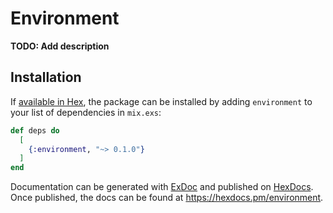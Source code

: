 # Environment

**TODO: Add description**

## Installation

If [available in Hex](https://hex.pm/docs/publish), the package can be installed
by adding `environment` to your list of dependencies in `mix.exs`:

```elixir
def deps do
  [
    {:environment, "~> 0.1.0"}
  ]
end
```

Documentation can be generated with [ExDoc](https://github.com/elixir-lang/ex_doc)
and published on [HexDocs](https://hexdocs.pm). Once published, the docs can
be found at <https://hexdocs.pm/environment>.

